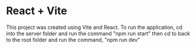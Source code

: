 # React + Vite

This project was created using Vite and React.
To run the application, cd into the server folder and run the command "npm run start"
then cd to back to the root folder and run the command, "npm run dev"
